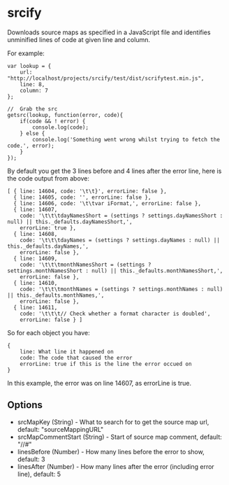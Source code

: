 # srcify

Downloads source maps as specified in a JavaScript file and identifies unminified lines of code at given line and column.

For example:

	var lookup = {
		url: "http://localhost/projects/srcify/test/dist/scrifytest.min.js",
		line: 8,
		column: 7
	};

	//	Grab the src
	getsrc(lookup, function(error, code){
		if(code && ! error) {
			console.log(code);
		} else {
			console.log('Something went wrong whilst trying to fetch the code.', error);
		}
	});

By default you get the 3 lines before and 4 lines after the error line, here is the code output from above:
	
	[ { line: 14604, code: '\t\t}', errorLine: false },
	  { line: 14605, code: '', errorLine: false },
	  { line: 14606, code: '\t\tvar iFormat,', errorLine: false },
	  { line: 14607,
	    code: '\t\t\tdayNamesShort = (settings ? settings.dayNamesShort : null) || this._defaults.dayNamesShort,',
	    errorLine: true },
	  { line: 14608,
	    code: '\t\t\tdayNames = (settings ? settings.dayNames : null) || this._defaults.dayNames,',
	    errorLine: false },
	  { line: 14609,
	    code: '\t\t\tmonthNamesShort = (settings ? settings.monthNamesShort : null) || this._defaults.monthNamesShort,',
	    errorLine: false },
	  { line: 14610,
	    code: '\t\t\tmonthNames = (settings ? settings.monthNames : null) || this._defaults.monthNames,',
	    errorLine: false },
	  { line: 14611,
	    code: '\t\t\t// Check whether a format character is doubled',
	    errorLine: false } ]

So for each object you have:

	{ 
		line: What line it happened on
		code: The code that caused the error
		errorLine: true if this is the line the error occued on
	}

In this example, the error was on line 14607, as errorLine is true.

## Options

* srcMapKey (String) - What to search for to get the source map url, default: "sourceMappingURL"
* srcMapCommentStart (String) - Start of source map comment, default: "//#"
* linesBefore (Number) - How many lines before the error to show, default: 3
* linesAfter (Number) - How many lines after the error (including error line), default: 5
